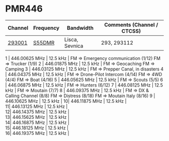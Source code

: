 # PMR446



Channel | Frequency | Bandwidth | Comments (Channel / CTCSS)
-- | -- | -- | -- 
[293001](https://brandmeister.network/?page=repeater&id=293001) | [S55DMR](https://brandmeister.network/?page=lh&ContextID=%5E293001$) | Lisca, Sevnica | 293, 293112 | 29311, 29313 | 439.075 | 431.475 | 1 


 	 	 	
1 |	446.00625 MHz |	12.5 kHz |	FM => Emergency communication (1/12) FM => Trucker (1/9)
2 |	446.01875 MHz |	12.5 kHz |	FM => Geocaching FM => Camping
3 |	446.03125 MHz |	12.5 kHz |	FM => Prepper Canal, in disasters
4 |	446.04375 MHz |	12.5 kHz |	FM => Drone-Pilot Intercom (4/14) FM => 4WD (4/4) FM => Boat (4/16)
5 |	446.05625 MHz |	12.5 kHz |	FM => Scouts (5/5)
6 |	446.06875 MHz |	12.5 kHz |	FM => Hunters (6/12)
7 |	446.08125 MHz |	12.5 kHz |	FM => Moutain (7/7)
8 |	446.09375 MHz |	12.5 kHz |	FM => DX & Calling Channel (8/8) FM => Distress (8/18) FM => Moutain Italy (8/16)
9 |	446.10625 MHz |	12.5 kHz |
10| 	446.11875 MHz |	12.5 kHz |	
11| 	446.13125 MHz |	12.5 kHz |	
12| 	446.14375 MHz |	12.5 kHz |	
13| 	446.15625 MHz |	12.5 kHz |	
14| 	446.16875 MHz |	12.5 kHz |	
15| 	446.18125 MHz |	12.5 kHz |	
16| 	446.19375 MHz |	12.5 kHz |	
